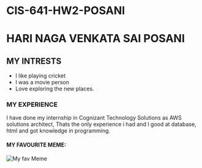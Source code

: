 # CIS-641-HW2-POSANI
# HARI NAGA VENKATA SAI POSANI
## MY INTRESTS
* I like playing cricket
* I was a movie person
* Love exploring the new places.
### MY EXPERIENCE
I have done my internship in Cognizant Technology Solutions as AWS solutions architect, Thats the only experience i had and I good at database, html and got knowledge in programming.
#### MY FAVOURITE MEME:
![My fav Meme](https://www.google.com/url?sa=i&url=https%3A%2F%2Fwww.andhrafriends.com%2Fgallery%2Fcategory%2F1-brahmi-gifs%2F%3Fpage%3D2&psig=AOvVaw0H-Eutne6qZ15cnB8ez0cu&ust=1726992639832000&source=images&cd=vfe&opi=89978449&ved=0CBMQjRxqFwoTCPiA35PL04gDFQAAAAAdAAAAABAJ)


